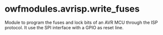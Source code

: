 # owfmodules.avrisp.write_fuses

Module to program the fuses and lock bits of an AVR MCU through the ISP protocol.
It use the SPI interface with a GPIO as reset line.